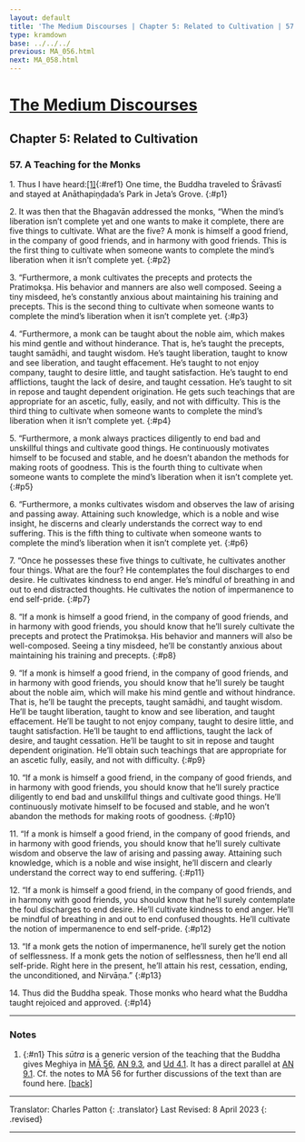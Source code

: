 ```yaml
---
layout: default
title: 'The Medium Discourses | Chapter 5: Related to Cultivation | 57. A Teaching for the Monks'
type: kramdown
base: ../../../
previous: MA_056.html
next: MA_058.html
---
```


# [The Medium Discourses](index.html)
## Chapter 5: Related to Cultivation
### 57. A Teaching for the Monks

1\. Thus I have heard:[\[1\]](#n1){:#ref1} One time, the Buddha traveled to Śrāvastī and stayed at Anāthapiṇḍada’s Park in Jeta’s Grove.
{:#p1}

2\. It was then that the Bhagavān addressed the monks, “When the mind’s liberation isn’t complete yet and one wants to make it complete, there are five things to cultivate. What are the five? A monk is himself a good friend, in the company of good friends, and in harmony with good friends. This is the first thing to cultivate when someone wants to complete the mind’s liberation when it isn’t complete yet.
{:#p2}

3\. “Furthermore, a monk cultivates the precepts and protects the Pratimokṣa. His behavior and manners are also well composed. Seeing a tiny misdeed, he’s constantly anxious about maintaining his training and precepts. This is the second thing to cultivate when someone wants to complete the mind’s liberation when it isn’t complete yet.
{:#p3}

4\. “Furthermore, a monk can be taught about the noble aim, which makes his mind gentle and without hinderance. That is, he’s taught the precepts, taught samādhi, and taught wisdom. He’s taught liberation, taught to know and see liberation, and taught effacement. He’s taught to not enjoy company, taught to desire little, and taught satisfaction. He’s taught to end afflictions, taught the lack of desire, and taught cessation. He’s taught to sit in repose and taught dependent origination. He gets such teachings that are appropriate for an ascetic, fully, easily, and not with difficulty. This is the third thing to cultivate when someone wants to complete the mind’s liberation when it isn’t complete yet.
{:#p4}

5\. “Furthermore, a monk always practices diligently to end bad and unskillful things and cultivate good things. He continuously motivates himself to be focused and stable, and he doesn’t abandon the methods for making roots of goodness. This is the fourth thing to cultivate when someone wants to complete the mind’s liberation when it isn’t complete yet.
{:#p5}

6\. “Furthermore, a monks cultivates wisdom and observes the law of arising and passing away. Attaining such knowledge, which is a noble and wise insight, he discerns and clearly understands the correct way to end suffering. This is the fifth thing to cultivate when someone wants to complete the mind’s liberation when it isn’t complete yet.
{:#p6}

7\. “Once he possesses these five things to cultivate, he cultivates another four things. What are the four? He contemplates the foul discharges to end desire. He cultivates kindness to end anger. He’s mindful of breathing in and out to end distracted thoughts. He cultivates the notion of impermanence to end self-pride.
{:#p7}

8\. “If a monk is himself a good friend, in the company of good friends, and in harmony with good friends, you should know that he’ll surely cultivate the precepts and protect the Pratimokṣa. His behavior and manners will also be well-composed. Seeing a tiny misdeed, he’ll be constantly anxious about maintaining his training and precepts.
{:#p8}

9\. “If a monk is himself a good friend, in the company of good friends, and in harmony with good friends, you should know that he’ll surely be taught about the noble aim, which will make his mind gentle and without hindrance. That is, he’ll be taught the precepts, taught samādhi, and taught wisdom. He’ll be taught liberation, taught to know and see liberation, and taught effacement. He’ll be taught to not enjoy company, taught to desire little, and taught satisfaction. He’ll be taught to end afflictions, taught the lack of desire, and taught cessation. He’ll be taught to sit in repose and taught dependent origination. He’ll obtain such teachings that are appropriate for an ascetic fully, easily, and not with difficulty.
{:#p9}

10\. “If a monk is himself a good friend, in the company of good friends, and in harmony with good friends, you should know that he’ll surely practice diligently to end bad and unskillful things and cultivate good things. He’ll continuously motivate himself to be focused and stable, and he won’t abandon the methods for making roots of goodness.
{:#p10}

11\. “If a monk is himself a good friend, in the company of good friends, and in harmony with good friends, you should know that he’ll surely cultivate wisdom and observe the law of arising and passing away. Attaining such knowledge, which is a noble and wise insight, he’ll discern and clearly understand the correct way to end suffering.
{:#p11}

12\. “If a monk is himself a good friend, in the company of good friends, and in harmony with good friends, you should know that he’ll surely contemplate the foul discharges to end desire. He’ll cultivate kindness to end anger. He’ll be mindful of breathing in and out to end confused thoughts. He’ll cultivate the notion of impermanence to end self-pride.
{:#p12}

13\. “If a monk gets the notion of impermanence, he’ll surely get the notion of selflessness. If a monk gets the notion of selflessness, then he’ll end all self-pride. Right here in the present, he’ll attain his rest, cessation, ending, the unconditioned, and Nirvāṇa.”
{:#p13}

14\. Thus did the Buddha speak. Those monks who heard what the Buddha taught rejoiced and approved.
{:#p14}

---

### Notes

1. {:#n1} This <em>sūtra</em> is a generic version of the teaching that the Buddha gives Meghiya in <a href="MA_056.html#p11" target="_blank">MĀ 56</a>, <a href="https://suttacentral.net/an9.3" target="_blank">AN 9.3</a>, and <a href="https://suttacentral.net/ud4.1" target="_blank">Ud 4.1</a>. It has a direct parallel at <a href="https://suttacentral.net/ud9.1" target="_blank">AN 9.1</a>. Cf. the notes to MĀ 56 for further discussions of the text than are found here. [\[back\]](#ref1)

---

Translator: Charles Patton
{: .translator}
Last Revised: 8 April 2023
{: .revised}

---